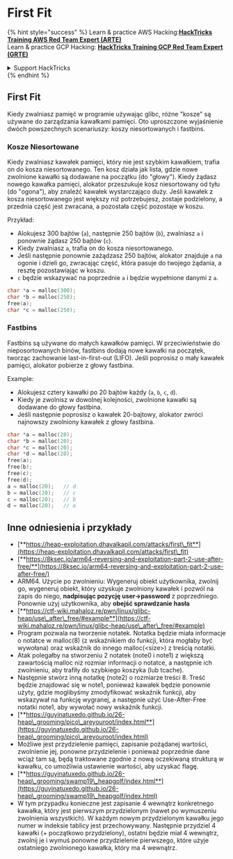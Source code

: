 # First Fit

{% hint style="success" %}
Learn & practice AWS Hacking:<img src="/.gitbook/assets/arte.png" alt="" data-size="line">[**HackTricks Training AWS Red Team Expert (ARTE)**](https://training.hacktricks.xyz/courses/arte)<img src="/.gitbook/assets/arte.png" alt="" data-size="line">\
Learn & practice GCP Hacking: <img src="/.gitbook/assets/grte.png" alt="" data-size="line">[**HackTricks Training GCP Red Team Expert (GRTE)**<img src="/.gitbook/assets/grte.png" alt="" data-size="line">](https://training.hacktricks.xyz/courses/grte)

<details>

<summary>Support HackTricks</summary>

* Check the [**subscription plans**](https://github.com/sponsors/carlospolop)!
* **Join the** 💬 [**Discord group**](https://discord.gg/hRep4RUj7f) or the [**telegram group**](https://t.me/peass) or **follow** us on **Twitter** 🐦 [**@hacktricks\_live**](https://twitter.com/hacktricks\_live)**.**
* **Share hacking tricks by submitting PRs to the** [**HackTricks**](https://github.com/carlospolop/hacktricks) and [**HackTricks Cloud**](https://github.com/carlospolop/hacktricks-cloud) github repos.

</details>
{% endhint %}

## **First Fit**

Kiedy zwalniasz pamięć w programie używając glibc, różne "kosze" są używane do zarządzania kawałkami pamięci. Oto uproszczone wyjaśnienie dwóch powszechnych scenariuszy: koszy niesortowanych i fastbins.

### Kosze Niesortowane

Kiedy zwalniasz kawałek pamięci, który nie jest szybkim kawałkiem, trafia on do kosza niesortowanego. Ten kosz działa jak lista, gdzie nowe zwolnione kawałki są dodawane na początku (do "głowy"). Kiedy żądasz nowego kawałka pamięci, alokator przeszukuje kosz niesortowany od tyłu (do "ogona"), aby znaleźć kawałek wystarczająco duży. Jeśli kawałek z kosza niesortowanego jest większy niż potrzebujesz, zostaje podzielony, a przednia część jest zwracana, a pozostała część pozostaje w koszu.

Przykład:

* Alokujesz 300 bajtów (`a`), następnie 250 bajtów (`b`), zwalniasz `a` i ponownie żądasz 250 bajtów (`c`).
* Kiedy zwalniasz `a`, trafia on do kosza niesortowanego.
* Jeśli następnie ponownie zażądzasz 250 bajtów, alokator znajduje `a` na ogonie i dzieli go, zwracając część, która pasuje do twojego żądania, a resztę pozostawiając w koszu.
* `c` będzie wskazywać na poprzednie `a` i będzie wypełnione danymi z `a`.
```c
char *a = malloc(300);
char *b = malloc(250);
free(a);
char *c = malloc(250);
```
### Fastbins

Fastbins są używane do małych kawałków pamięci. W przeciwieństwie do nieposortowanych binów, fastbins dodają nowe kawałki na początek, tworząc zachowanie last-in-first-out (LIFO). Jeśli poprosisz o mały kawałek pamięci, alokator pobierze z głowy fastbina.

Example:

* Alokujesz cztery kawałki po 20 bajtów każdy (`a`, `b`, `c`, `d`).
* Kiedy je zwolnisz w dowolnej kolejności, zwolnione kawałki są dodawane do głowy fastbina.
* Jeśli następnie poprosisz o kawałek 20-bajtowy, alokator zwróci najnowszy zwolniony kawałek z głowy fastbina.
```c
char *a = malloc(20);
char *b = malloc(20);
char *c = malloc(20);
char *d = malloc(20);
free(a);
free(b);
free(c);
free(d);
a = malloc(20);   // d
b = malloc(20);   // c
c = malloc(20);   // b
d = malloc(20);   // a
```
## Inne odniesienia i przykłady

* [**https://heap-exploitation.dhavalkapil.com/attacks/first\_fit**](https://heap-exploitation.dhavalkapil.com/attacks/first\_fit)
* [**https://8ksec.io/arm64-reversing-and-exploitation-part-2-use-after-free/**](https://8ksec.io/arm64-reversing-and-exploitation-part-2-use-after-free/)
* ARM64. Użycie po zwolnieniu: Wygeneruj obiekt użytkownika, zwolnij go, wygeneruj obiekt, który uzyskuje zwolniony kawałek i pozwól na zapis do niego, **nadpisując pozycję user->password** z poprzedniego. Ponownie użyj użytkownika, aby **obejść sprawdzanie hasła**
* [**https://ctf-wiki.mahaloz.re/pwn/linux/glibc-heap/use\_after\_free/#example**](https://ctf-wiki.mahaloz.re/pwn/linux/glibc-heap/use\_after\_free/#example)
* Program pozwala na tworzenie notatek. Notatka będzie miała informacje o notatce w malloc(8) (z wskaźnikiem do funkcji, która mogłaby być wywołana) oraz wskaźnik do innego malloc(\<size>) z treścią notatki.
* Atak polegałby na stworzeniu 2 notatek (note0 i note1) z większą zawartością malloc niż rozmiar informacji o notatce, a następnie ich zwolnieniu, aby trafiły do szybkiego koszyka (lub tcache).
* Następnie stwórz inną notatkę (note2) o rozmiarze treści 8. Treść będzie znajdować się w note1, ponieważ kawałek będzie ponownie użyty, gdzie moglibyśmy zmodyfikować wskaźnik funkcji, aby wskazywał na funkcję wygranej, a następnie użyć Use-After-Free notatki note1, aby wywołać nowy wskaźnik funkcji.
* [**https://guyinatuxedo.github.io/26-heap\_grooming/pico\_areyouroot/index.html**](https://guyinatuxedo.github.io/26-heap\_grooming/pico\_areyouroot/index.html)
* Możliwe jest przydzielenie pamięci, zapisanie pożądanej wartości, zwolnienie jej, ponowne przydzielenie i ponieważ poprzednie dane wciąż tam są, będą traktowane zgodnie z nową oczekiwaną strukturą w kawałku, co umożliwia ustawienie wartości, aby uzyskać flagę.
* [**https://guyinatuxedo.github.io/26-heap\_grooming/swamp19\_heapgolf/index.html**](https://guyinatuxedo.github.io/26-heap\_grooming/swamp19\_heapgolf/index.html)
* W tym przypadku konieczne jest zapisanie 4 wewnątrz konkretnego kawałka, który jest pierwszym przydzielonym (nawet po wymuszeniu zwolnienia wszystkich). W każdym nowym przydzielonym kawałku jego numer w indeksie tablicy jest przechowywany. Następnie przydziel 4 kawałki (+ początkowo przydzielony), ostatni będzie miał 4 wewnątrz, zwolnij je i wymuś ponowne przydzielenie pierwszego, które użyje ostatniego zwolnionego kawałka, który ma 4 wewnątrz.
